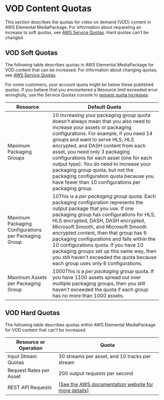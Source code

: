 # VOD Content Quotas<a name="limits-vod"></a>

This section describes the quotas for video on demand \(VOD\) content in AWS Elemental MediaPackage\. For information about requesting an increase to soft quotas, see [AWS Service Quotas](https://docs.aws.amazon.com/general/latest/gr/aws_service_limits.html)\. Hard quotas can't be changed\.

## VOD Soft Quotas<a name="soft-limits-vod"></a>

The following table describes quotas in AWS Elemental MediaPackage for VOD content that can be increased\. For information about changing quotas, see [AWS Service Quotas](https://docs.aws.amazon.com/general/latest/gr/aws_service_limits.html)\. 

For some customers, your account quota might be below these published quotas\. If you believe that you encountered a Resource limit exceeded error wrongfully, use the Service Quotas console to [request quota increases](https://console.aws.amazon.com/servicequotas/home?region=us-east-1#!/services/mediapackage/quotas)\.


| Resource | Default Quota | 
| --- | --- | 
| Maximum Packaging Groups | 10 Increasing your packaging group quota doesn't always mean that you also need to increase your assets or packaging configurations\. For example, if you need 14 groups and want to serve HLS, HLS encrypted, and DASH content from each asset, you need only 3 packaging configurations for each asset \(one for each output type\)\. You do need to increase your packaging group quota, but not the packaging configuration quota because you have fewer than 10 configurations per packaging group\.  | 
| Maximum Packaging Configurations per Packaging Group | 10This is a *per packaging group* quota\. Each packaging configuration represents the output package that you use\. If one packaging group has configurations for HLS, HLS encrypted, DASH, DASH encrypted, Microsoft Smooth, and Microsoft Smooth encrypted content, then that group has 6 packaging configurations and falls within the 10 configurations quota\. If you have 10 packaging groups set up this same way, then you still haven't exceeded the quota because each group uses only 6 configurations\. | 
| Maximum Assets per Packaging Group | 1000This is a *per packaging group* quota\. If you have 1100 assets spread out over multiple packaging groups, then you still haven't exceeded the quota if each group has no more than 1000 assets\. | 

## VOD Hard Quotas<a name="hard-limits-vod"></a>

The following table describes quotas within AWS Elemental MediaPackage for VOD content that can't be increased\.


| Resource or Operation | Quota | 
| --- | --- | 
| Input Stream Quotas | 30 streams per asset, and 10 tracks per stream | 
| Request Rates per Asset |  200 output requests per second  | 
| REST API Requests |  [\[See the AWS documentation website for more details\]](http://docs.aws.amazon.com/mediapackage/latest/ug/limits-vod.html)  | 